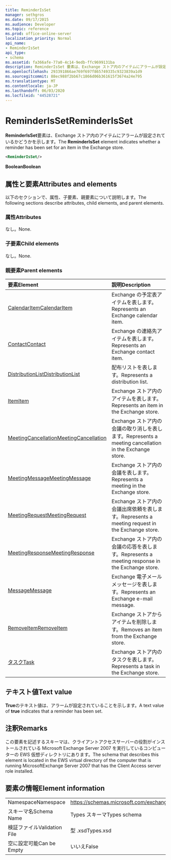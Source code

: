 ```yaml
---
title: ReminderIsSet
manager: sethgros
ms.date: 09/17/2015
ms.audience: Developer
ms.topic: reference
ms.prod: office-online-server
localization_priority: Normal
api_name:
- ReminderIsSet
api_type:
- schema
ms.assetid: fa366afe-77a0-4c14-9edb-ffc9699131ba
description: ReminderIsSet 要素は、Exchange ストア内のアイテムにアラームが設定されているかどうかを示します。
ms.openlocfilehash: 293391866ae769f697f865749335c9323839a1d9
ms.sourcegitcommit: 88ec988f2bb67c1866d06b361615f3674a24e795
ms.translationtype: MT
ms.contentlocale: ja-JP
ms.lasthandoff: 06/03/2020
ms.locfileid: "44528721"
---
```

# <a name="reminderisset"></a><span data-ttu-id="25c4b-103">ReminderIsSet</span><span class="sxs-lookup"><span data-stu-id="25c4b-103">ReminderIsSet</span></span>

<span data-ttu-id="25c4b-104">**ReminderIsSet**要素は、Exchange ストア内のアイテムにアラームが設定されているかどうかを示します。</span><span class="sxs-lookup"><span data-stu-id="25c4b-104">The **ReminderIsSet** element indicates whether a reminder has been set for an item in the Exchange store.</span></span> 
  
```xml
<ReminderIsSet/>
```

 <span data-ttu-id="25c4b-105">**Boolean**</span><span class="sxs-lookup"><span data-stu-id="25c4b-105">**Boolean**</span></span>
## <a name="attributes-and-elements"></a><span data-ttu-id="25c4b-106">属性と要素</span><span class="sxs-lookup"><span data-stu-id="25c4b-106">Attributes and elements</span></span>

<span data-ttu-id="25c4b-107">以下のセクションで、属性、子要素、親要素について説明します。</span><span class="sxs-lookup"><span data-stu-id="25c4b-107">The following sections describe attributes, child elements, and parent elements.</span></span>
  
### <a name="attributes"></a><span data-ttu-id="25c4b-108">属性</span><span class="sxs-lookup"><span data-stu-id="25c4b-108">Attributes</span></span>

<span data-ttu-id="25c4b-109">なし。</span><span class="sxs-lookup"><span data-stu-id="25c4b-109">None.</span></span>
  
### <a name="child-elements"></a><span data-ttu-id="25c4b-110">子要素</span><span class="sxs-lookup"><span data-stu-id="25c4b-110">Child elements</span></span>

<span data-ttu-id="25c4b-111">なし。</span><span class="sxs-lookup"><span data-stu-id="25c4b-111">None.</span></span>
  
### <a name="parent-elements"></a><span data-ttu-id="25c4b-112">親要素</span><span class="sxs-lookup"><span data-stu-id="25c4b-112">Parent elements</span></span>

|<span data-ttu-id="25c4b-113">**要素**</span><span class="sxs-lookup"><span data-stu-id="25c4b-113">**Element**</span></span>|<span data-ttu-id="25c4b-114">**説明**</span><span class="sxs-lookup"><span data-stu-id="25c4b-114">**Description**</span></span>|
|:-----|:-----|
|[<span data-ttu-id="25c4b-115">CalendarItem</span><span class="sxs-lookup"><span data-stu-id="25c4b-115">CalendarItem</span></span>](calendaritem.md) <br/> |<span data-ttu-id="25c4b-116">Exchange の予定表アイテムを表します。</span><span class="sxs-lookup"><span data-stu-id="25c4b-116">Represents an Exchange calendar item.</span></span>  <br/> |
|[<span data-ttu-id="25c4b-117">Contact</span><span class="sxs-lookup"><span data-stu-id="25c4b-117">Contact</span></span>](contact.md) <br/> |<span data-ttu-id="25c4b-118">Exchange の連絡先アイテムを表します。</span><span class="sxs-lookup"><span data-stu-id="25c4b-118">Represents an Exchange contact item.</span></span>  <br/> |
|[<span data-ttu-id="25c4b-119">DistributionList</span><span class="sxs-lookup"><span data-stu-id="25c4b-119">DistributionList</span></span>](distributionlist.md) <br/> |<span data-ttu-id="25c4b-120">配布リストを表します。</span><span class="sxs-lookup"><span data-stu-id="25c4b-120">Represents a distribution list.</span></span>  <br/> |
|[<span data-ttu-id="25c4b-121">Item</span><span class="sxs-lookup"><span data-stu-id="25c4b-121">Item</span></span>](item.md) <br/> |<span data-ttu-id="25c4b-122">Exchange ストア内のアイテムを表します。</span><span class="sxs-lookup"><span data-stu-id="25c4b-122">Represents an item in the Exchange store.</span></span>  <br/> |
|[<span data-ttu-id="25c4b-123">MeetingCancellation</span><span class="sxs-lookup"><span data-stu-id="25c4b-123">MeetingCancellation</span></span>](meetingcancellation.md) <br/> |<span data-ttu-id="25c4b-124">Exchange ストア内の会議の取り消しを表します。</span><span class="sxs-lookup"><span data-stu-id="25c4b-124">Represents a meeting cancellation in the Exchange store.</span></span>  <br/> |
|[<span data-ttu-id="25c4b-125">MeetingMessage</span><span class="sxs-lookup"><span data-stu-id="25c4b-125">MeetingMessage</span></span>](meetingmessage.md) <br/> |<span data-ttu-id="25c4b-126">Exchange ストア内の会議を表します。</span><span class="sxs-lookup"><span data-stu-id="25c4b-126">Represents a meeting in the Exchange store.</span></span>  <br/> |
|[<span data-ttu-id="25c4b-127">MeetingRequest</span><span class="sxs-lookup"><span data-stu-id="25c4b-127">MeetingRequest</span></span>](meetingrequest.md) <br/> |<span data-ttu-id="25c4b-128">Exchange ストア内の会議出席依頼を表します。</span><span class="sxs-lookup"><span data-stu-id="25c4b-128">Represents a meeting request in the Exchange store.</span></span>  <br/> |
|[<span data-ttu-id="25c4b-129">MeetingResponse</span><span class="sxs-lookup"><span data-stu-id="25c4b-129">MeetingResponse</span></span>](meetingresponse.md) <br/> |<span data-ttu-id="25c4b-130">Exchange ストア内の会議の応答を表します。</span><span class="sxs-lookup"><span data-stu-id="25c4b-130">Represents a meeting response in the Exchange store.</span></span>  <br/> |
|[<span data-ttu-id="25c4b-131">Message</span><span class="sxs-lookup"><span data-stu-id="25c4b-131">Message</span></span>](message-ex15websvcsotherref.md) <br/> |<span data-ttu-id="25c4b-132">Exchange 電子メールメッセージを表します。</span><span class="sxs-lookup"><span data-stu-id="25c4b-132">Represents an Exchange e-mail message.</span></span>  <br/> |
|[<span data-ttu-id="25c4b-133">RemoveItem</span><span class="sxs-lookup"><span data-stu-id="25c4b-133">RemoveItem</span></span>](removeitem.md) <br/> |<span data-ttu-id="25c4b-134">Exchange ストアからアイテムを削除します。</span><span class="sxs-lookup"><span data-stu-id="25c4b-134">Removes an item from the Exchange store.</span></span>  <br/> |
|[<span data-ttu-id="25c4b-135">タスク</span><span class="sxs-lookup"><span data-stu-id="25c4b-135">Task</span></span>](task.md) <br/> |<span data-ttu-id="25c4b-136">Exchange ストア内のタスクを表します。</span><span class="sxs-lookup"><span data-stu-id="25c4b-136">Represents a task in the Exchange store.</span></span>  <br/> |
   
## <a name="text-value"></a><span data-ttu-id="25c4b-137">テキスト値</span><span class="sxs-lookup"><span data-stu-id="25c4b-137">Text value</span></span>

<span data-ttu-id="25c4b-138">**True**のテキスト値は、アラームが設定されていることを示します。</span><span class="sxs-lookup"><span data-stu-id="25c4b-138">A text value of **true** indicates that a reminder has been set.</span></span> 
  
## <a name="remarks"></a><span data-ttu-id="25c4b-139">注釈</span><span class="sxs-lookup"><span data-stu-id="25c4b-139">Remarks</span></span>

<span data-ttu-id="25c4b-140">この要素を記述するスキーマは、クライアントアクセスサーバーの役割がインストールされている Microsoft Exchange Server 2007 を実行しているコンピューターの EWS 仮想ディレクトリにあります。</span><span class="sxs-lookup"><span data-stu-id="25c4b-140">The schema that describes this element is located in the EWS virtual directory of the computer that is running MicrosoftExchange Server 2007 that has the Client Access server role installed.</span></span>
  
## <a name="element-information"></a><span data-ttu-id="25c4b-141">要素の情報</span><span class="sxs-lookup"><span data-stu-id="25c4b-141">Element information</span></span>

|||
|:-----|:-----|
|<span data-ttu-id="25c4b-142">Namespace</span><span class="sxs-lookup"><span data-stu-id="25c4b-142">Namespace</span></span>  <br/> |https://schemas.microsoft.com/exchange/services/2006/types  <br/> |
|<span data-ttu-id="25c4b-143">スキーマ名</span><span class="sxs-lookup"><span data-stu-id="25c4b-143">Schema Name</span></span>  <br/> |<span data-ttu-id="25c4b-144">Types スキーマ</span><span class="sxs-lookup"><span data-stu-id="25c4b-144">Types schema</span></span>  <br/> |
|<span data-ttu-id="25c4b-145">検証ファイル</span><span class="sxs-lookup"><span data-stu-id="25c4b-145">Validation File</span></span>  <br/> |<span data-ttu-id="25c4b-146">型 .xsd</span><span class="sxs-lookup"><span data-stu-id="25c4b-146">Types.xsd</span></span>  <br/> |
|<span data-ttu-id="25c4b-147">空に設定可能</span><span class="sxs-lookup"><span data-stu-id="25c4b-147">Can be Empty</span></span>  <br/> |<span data-ttu-id="25c4b-148">いいえ</span><span class="sxs-lookup"><span data-stu-id="25c4b-148">False</span></span>  <br/> |
   

